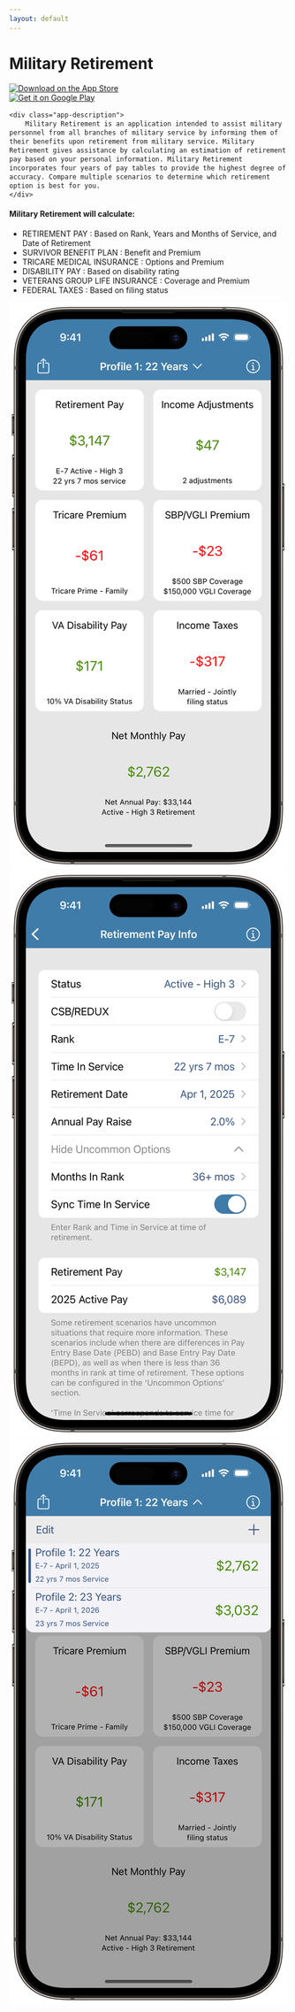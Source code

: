 ```yaml
---
layout: default
---
```


<div class="app-header">
    <h1 class="app-name">Military Retirement</h1>
    <div class="download-links">
        <div class="link apple-link">
            <a href="https://apps.apple.com/app/apple-store/id563082328?pt=1614325&ct=military-retirement-webpage&mt=8">
                <img src="https://tools.applemediaservices.com/api/badges/download-on-the-app-store/black/en-us?size=250x83&amp;releaseDate=1348617600&h=097d4c06207b7c833c551c7582859ef3" alt="Download on the App Store" draggable="false">
            </a>
        </div>
        <div class="link android-link">
            <a href="https://play.google.com/store/apps/details?id=com.LynnfieldLLC.MilitaryRetire">
                <img alt="Get it on Google Play" src="https://play.google.com/intl/en_us/badges/images/generic/en_badge_web_generic.png" draggable="false" />
            </a>
        </div>
    </div>
</div>
<div class="app-hero">
    <div class="app-icon app-icon-military-retire"></div>

    <div class="app-description">
        Military Retirement is an application intended to assist military personnel from all branches of military service by informing them of their benefits upon retirement from military service. Military Retirement gives assistance by calculating an estimation of retirement pay based on your personal information. Military Retirement incorporates four years of pay tables to provide the highest degree of accuracy. Compare multiple scenarios to determine which retirement option is best for you.
    </div>
</div>
<div class="app-features">
    <h4>Military Retirement will calculate:</h4>
    <ul>
    <li>
        RETIREMENT PAY : Based on Rank, Years and Months of Service, and Date of Retirement
    </li>
    <li>
        SURVIVOR BENEFIT PLAN : Benefit and Premium
    </li>
    <li>
        TRICARE MEDICAL INSURANCE : Options and Premium
    </li>
    <li>
        DISABILITY PAY : Based on disability rating
    </li>
    <li>
        VETERANS GROUP LIFE INSURANCE : Coverage and Premium
    </li>
    <li>
        FEDERAL TAXES : Based on filing status
    </li>
    </ul>
</div>

<div class="screen-shot-container">
    <div class="screen-shots">
        <div class="screen-shot">
            <a href="/assets/ios_military_retire_main.png" draggable="false">
                <img src="/assets/ios_military_retire_main.png" alt="" draggable="false"/>
            </a>
        </div>
        <div class="screen-shot">
            <a href="/assets/ios_military_retire_ret_pay.png" draggable="false">
                <img src="/assets/ios_military_retire_ret_pay.png" alt="" draggable="false" />
            </a>
        </div>
        <div class="screen-shot">
            <a href="/assets/ios_military_retire_list.png" draggable="false">
                <img src="/assets/ios_military_retire_list.png" alt="" draggable="false" />
            </a>
        </div>
    </div>
</div>